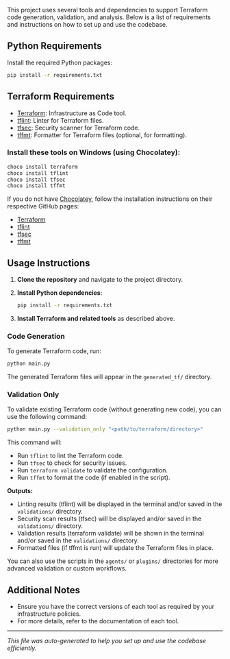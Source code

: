 

This project uses several tools and dependencies to support Terraform code generation, validation, and analysis. Below is a list of requirements and instructions on how to set up and use the codebase.

## Python Requirements

Install the required Python packages:

```bash
pip install -r requirements.txt
```

## Terraform Requirements

- [Terraform](https://www.terraform.io/downloads.html): Infrastructure as Code tool.
- [tflint](https://github.com/terraform-linters/tflint): Linter for Terraform files.
- [tfsec](https://github.com/aquasecurity/tfsec): Security scanner for Terraform code.
- [tffmt](https://github.com/antonbabenko/tffmt): Formatter for Terraform files (optional, for formatting).


### Install these tools on Windows (using Chocolatey):

```powershell
choco install terraform
choco install tflint
choco install tfsec
choco install tffmt
```

If you do not have [Chocolatey](https://chocolatey.org/install), follow the installation instructions on their respective GitHub pages:
- [Terraform](https://www.terraform.io/downloads.html)
- [tflint](https://github.com/terraform-linters/tflint)
- [tfsec](https://github.com/aquasecurity/tfsec)
- [tffmt](https://github.com/antonbabenko/tffmt)


## Usage Instructions

1. **Clone the repository** and navigate to the project directory.
2. **Install Python dependencies**:

   ```bash
   pip install -r requirements.txt
   ```

3. **Install Terraform and related tools** as described above.

### Code Generation

To generate Terraform code, run:

```bash
python main.py
```

The generated Terraform files will appear in the `generated_tf/` directory.


### Validation Only

To validate existing Terraform code (without generating new code), you can use the following command:

```bash
python main.py --validation_only "<path/to/terraform/directory>"
```

This command will:
- Run `tflint` to lint the Terraform code.
- Run `tfsec` to check for security issues.
- Run `terraform validate` to validate the configuration.
- Run `tffmt` to format the code (if enabled in the script).

**Outputs:**
- Linting results (tflint) will be displayed in the terminal and/or saved in the `validations/` directory.
- Security scan results (tfsec) will be displayed and/or saved in the `validations/` directory.
- Validation results (terraform validate) will be shown in the terminal and/or saved in the `validations/` directory.
- Formatted files (if tffmt is run) will update the Terraform files in place.

You can also use the scripts in the `agents/` or `plugins/` directories for more advanced validation or custom workflows.

## Additional Notes

- Ensure you have the correct versions of each tool as required by your infrastructure policies.
- For more details, refer to the documentation of each tool.

---

*This file was auto-generated to help you set up and use the codebase efficiently.*
